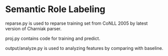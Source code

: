 Semantic Role Labeling
======================
reparse.py is used to reparse training set from CoNLL 2005 by latest version of Charniak parser.

proj.py contains code for training and predict.

output/analyze.py is used to analyzing features by comparing with baseline.